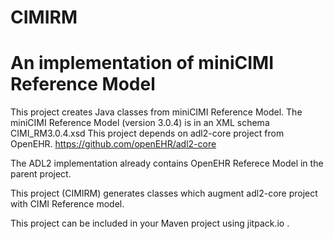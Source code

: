# CIMIRM
An implementation of miniCIMI Reference Model
=============================================
This project creates Java classes from miniCIMI Reference Model.
The miniCIMI Reference Model (version 3.0.4) is in an XML schema
CIMI_RM3.0.4.xsd
This project depends on adl2-core project from OpenEHR.
https://github.com/openEHR/adl2-core

The ADL2 implementation already contains OpenEHR Referece Model 
in the parent project.

This project (CIMIRM) generates classes which augment adl2-core project with 
CIMI Reference model.

This project can be included in your Maven project using jitpack.io .

